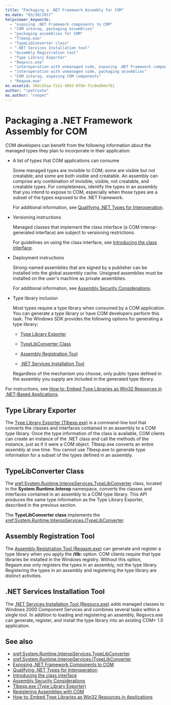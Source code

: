 ```yaml
---
title: "Packaging a .NET Framework Assembly for COM"
ms.date: "03/30/2017"
helpviewer_keywords:
  - "exposing .NET Framework components to COM"
  - "COM interop, packaging assemblies"
  - "packaging assemblies for COM"
  - "Tlbexp.exe"
  - "TypeLibConverter class"
  - ".NET Services Installation tool"
  - "Assembly Registration tool"
  - "Type Library Exporter"
  - "Reqsvcs.exe"
  - "interoperation with unmanaged code, exposing .NET Framework components"
  - "interoperation with unmanaged code, packaging assemblies"
  - "COM interop, exposing COM components"
  - "Reqasm.exe"
ms.assetid: 39dc55aa-f2a1-4093-87bb-f1c0edb6e761
author: "rpetrusha"
ms.author: "ronpet"
---
```

# Packaging a .NET Framework Assembly for COM

COM developers can benefit from the following information about the managed types they plan to incorporate in their application:

- A list of types that COM applications can consume

  Some managed types are invisible to COM; some are visible but not creatable; and some are both visible and creatable. An assembly can comprise any combination of invisible, visible, not creatable, and creatable types. For completeness, identify the types in an assembly that you intend to expose to COM, especially when those types are a subset of the types exposed to the .NET Framework.

  For additional information, see [Qualifying .NET Types for Interoperation](../../standard/native-interop/qualify-net-types-for-interoperation.md).

- Versioning instructions

  Managed classes that implement the class interface (a COM interop-generated interface) are subject to versioning restrictions.

  For guidelines on using the class interface, see [Introducing the class interface](../../standard/native-interop/com-callable-wrapper.md#introducing-the-class-interface).

- Deployment instructions

  Strong-named assemblies that are signed by a publisher can be installed into the global assembly cache. Unsigned assemblies must be installed on the user's machine as private assemblies.

  For additional information, see [Assembly Security Considerations](../../standard/assembly/security-considerations.md).

- Type library inclusion

  Most types require a type library when consumed by a COM application. You can generate a type library or have COM developers perform this task. The Windows SDK provides the following options for generating a type library:

  - [Type Library Exporter](#cpconpackagingassemblyforcomanchor1)

  - [TypeLibConverter Class](#cpconpackagingassemblyforcomanchor2)

  - [Assembly Registration Tool](#cpconpackagingassemblyforcomanchor3)

  - [.NET Services Installation Tool](#cpconpackagingassemblyforcomanchor4)

  Regardless of the mechanism you choose, only public types defined in the assembly you supply are included in the generated type library.

For instructions, see [How to: Embed Type Libraries as Win32 Resources in .NET-Based Applications](https://docs.microsoft.com/previous-versions/dotnet/netframework-4.0/ww9a897z(v=vs.100)).

<a name="cpconpackagingassemblyforcomanchor1"></a>

## Type Library Exporter

The [Type Library Exporter (Tlbexp.exe)](../tools/tlbexp-exe-type-library-exporter.md) is a command-line tool that converts the classes and interfaces contained in an assembly to a COM type library. Once the type information of the class is available, COM clients can create an instance of the .NET class and call the methods of the instance, just as if it were a COM object. Tlbexp.exe converts an entire assembly at one time. You cannot use Tlbexp.exe to generate type information for a subset of the types defined in an assembly.

<a name="cpconpackagingassemblyforcomanchor2"></a>

## TypeLibConverter Class

The <xref:System.Runtime.InteropServices.TypeLibConverter> class, located in the **System.Runtime.Interop** namespace, converts the classes and interfaces contained in an assembly to a COM type library. This API produces the same type information as the Type Library Exporter, described in the previous section.

The **TypeLibConverter class** implements the <xref:System.Runtime.InteropServices.ITypeLibConverter>.

<a name="cpconpackagingassemblyforcomanchor3"></a>

## Assembly Registration Tool

The [Assembly Registration Tool (Regasm.exe)](../tools/regasm-exe-assembly-registration-tool.md) can generate and register a type library when you apply the **/tlb:** option. COM clients require that type libraries be installed in the Windows registry. Without this option, Regasm.exe only registers the types in an assembly, not the type library. Registering the types in an assembly and registering the type library are distinct activities.

<a name="cpconpackagingassemblyforcomanchor4"></a>

## .NET Services Installation Tool

The [.NET Services Installation Tool (Regsvcs.exe)](../tools/regsvcs-exe-net-services-installation-tool.md) adds managed classes to Windows 2000 Component Services and combines several tasks within a single tool. In addition to loading and registering an assembly, Regsvcs.exe can generate, register, and install the type library into an existing COM+ 1.0 application.

## See also

- <xref:System.Runtime.InteropServices.TypeLibConverter>
- <xref:System.Runtime.InteropServices.ITypeLibConverter>
- [Exposing .NET Framework Components to COM](exposing-dotnet-components-to-com.md)
- [Qualifying .NET Types for Interoperation](../../standard/native-interop/qualify-net-types-for-interoperation.md)
- [Introducing the class interface](../../standard/native-interop/com-callable-wrapper.md#introducing-the-class-interface)
- [Assembly Security Considerations](../../standard/assembly/security-considerations.md)
- [Tlbexp.exe (Type Library Exporter)](../tools/tlbexp-exe-type-library-exporter.md)
- [Registering Assemblies with COM](registering-assemblies-with-com.md)
- [How to: Embed Type Libraries as Win32 Resources in Applications](https://docs.microsoft.com/previous-versions/dotnet/netframework-4.0/ww9a897z(v=vs.100))
